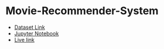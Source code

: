 # Movie-Recommender-System

* [Dataset Link](https://www.kaggle.com/tmdb/tmdb-movie-metadata)
* [Jupyter Notebook](https://github.com/Stapan17/Movie-Recommender-System/blob/main/Recommender%20System.ipynb)
* [Live link](https://mrs-soul-of-god.herokuapp.com/)
